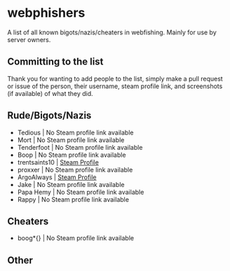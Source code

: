# webphishers
A list of all known bigots/nazis/cheaters in webfishing. Mainly for use by server owners.

## Committing to the list
Thank you for wanting to add people to the list, simply make a pull request or issue of the person, their username, steam profile link, and screenshots (if available) of what they did.

## Rude/Bigots/Nazis
- Tedious | No Steam profile link available 
- Mort | No Steam profile link available 
- Tenderfoot | No Steam profile link available 
- Boop | No Steam profile link available
- trentsaints10 | [Steam Profile](https://steamcommunity.com/profiles/76561198104512455 "Steam Profile")
- proxxer | No Steam profile link available 
- ArgoAlways | [Steam Profile](https://steamcommunity.com/id/ArgoAlways "Steam Profile")
- Jake | No Steam profile link available
- Papa Hemy | No Steam profile link available
- Rappy | No Steam profile link available
## Cheaters
- boog*{} | No Steam profile link available 

## Other

